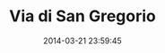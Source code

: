 --- 
layout: entry
title: Via di San Gregorio
location: Rome, Italy
date_taken: July 2013
camera: Leica M9
lens: Leitz Summilux 35mm f/1.4
image: GRS-20130718-173244
category: notebook
date: 2014-03-21 23:59:45
excerpt:
tags: [color, girl, boy, bra, cleavage, wallet, storage, roma, dress, summer, 20 to 30 years, spring]
---